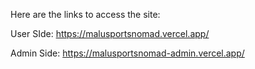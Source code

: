 Here are the links to access the site:

User SIde:
https://malusportsnomad.vercel.app/

Admin Side:
https://malusportsnomad-admin.vercel.app/
